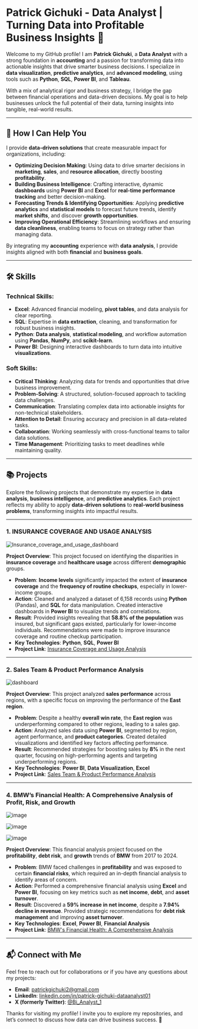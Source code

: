 # Patrick Gichuki - Data Analyst | Turning Data into Profitable Business Insights 👋

Welcome to my GitHub profile! I am **Patrick Gichuki**, a **Data Analyst** with a strong foundation in **accounting** and a passion for transforming data into actionable insights that drive smarter business decisions. I specialize in **data visualization**, **predictive analytics**, and **advanced modeling**, using tools such as **Python**, **SQL**, **Power BI**, and **Tableau**.

With a mix of analytical rigor and business strategy, I bridge the gap between financial operations and data-driven decisions. My goal is to help businesses unlock the full potential of their data, turning insights into tangible, real-world results.

---

## 💼 How I Can Help You

I provide **data-driven solutions** that create measurable impact for organizations, including:

- **Optimizing Decision Making**: Using data to drive smarter decisions in **marketing**, **sales**, and **resource allocation**, directly boosting **profitability**.
- **Building Business Intelligence**: Crafting interactive, dynamic **dashboards** using **Power BI** and **Excel** for **real-time performance tracking** and better decision-making.
- **Forecasting Trends & Identifying Opportunities**: Applying **predictive analytics** and **statistical models** to forecast future trends, identify **market shifts**, and discover **growth opportunities**.
- **Improving Operational Efficiency**: Streamlining workflows and ensuring **data cleanliness**, enabling teams to focus on strategy rather than managing data.

By integrating my **accounting** experience with **data analysis**, I provide insights aligned with both **financial** and **business goals**.

---

## 🛠️ Skills

### Technical Skills:
- **Excel**: Advanced financial modeling, **pivot tables**, and data analysis for clear reporting.
- **SQL**: Expertise in **data extraction**, cleaning, and transformation for robust business insights.
- **Python**: **Data analysis**, **statistical modeling**, and workflow automation using **Pandas**, **NumPy**, and **scikit-learn**.
- **Power BI**: Designing interactive dashboards to turn data into intuitive **visualizations**.

### Soft Skills:
- **Critical Thinking**: Analyzing data for trends and opportunities that drive business improvement.
- **Problem-Solving**: A structured, solution-focused approach to tackling data challenges.
- **Communication**: Translating complex data into actionable insights for non-technical stakeholders.
- **Attention to Detail**: Ensuring accuracy and precision in all data-related tasks.
- **Collaboration**: Working seamlessly with cross-functional teams to tailor data solutions.
- **Time Management**: Prioritizing tasks to meet deadlines while maintaining quality.

---

## 📚 Projects

Explore the following projects that demonstrate my expertise in **data analysis**, **business intelligence**, and **predictive analytics**. Each project reflects my ability to apply **data-driven solutions** to **real-world business problems**, transforming insights into impactful results.

---

### **1. INSURANCE COVERAGE AND USAGE ANALYSIS**

  ![Insurance_coverage_and_usage_dashboard](https://github.com/user-attachments/assets/c20e84d2-5e7a-4158-9ac7-62878c9a0660)
  

**Project Overview**: This project focused on identifying the disparities in **insurance coverage** and **healthcare usage** across different **demographic** groups. 

- **Problem**: **Income levels** significantly impacted the extent of **insurance coverage** and the **frequency of routine checkups**, especially in lower-income groups.
- **Action**: Cleaned and analyzed a dataset of 6,158 records using **Python** (Pandas), and **SQL** for data manipulation. Created interactive dashboards in **Power BI** to visualize trends and correlations.
- **Result**: Provided insights revealing that **58.8% of the population** was insured, but significant gaps existed, particularly for lower-income individuals. Recommendations were made to improve insurance coverage and routine checkup participation.
- **Key Technologies**: **Python**, **SQL**, **Power BI**
- **Project Link**: [Insurance Coverage and Usage Analysis](https://github.com/BIAnalyst-Patrick/Insurance-Coverage-and-Usage-Report)


---

### **2. Sales Team & Product Performance Analysis**

  ![dashboard](https://github.com/user-attachments/assets/f7ca4540-666c-4767-8656-5c1d55041c85)


**Project Overview**: This project analyzed **sales performance** across regions, with a specific focus on improving the performance of the **East region**.

- **Problem**: Despite a healthy **overall win rate**, the **East region** was underperforming compared to other regions, leading to a sales gap.
- **Action**: Analyzed sales data using **Power BI**, segmented by region, agent performance, and **product categories**. Created detailed visualizations and identified key factors affecting performance.
- **Result**: Recommended strategies for boosting sales by **8%** in the next quarter, focusing on high-performing agents and targeting underperforming regions.
- **Key Technologies**: **Power BI**, **Data Visualization**, **Excel**
- **Project Link**: [Sales Team & Product Performance Analysis](https://github.com/BIAnalyst-Patrick/SALES-TEAM-PRODUCT-PERFORMANCE-ANALYSIS)

---

### **4. BMW’s Financial Health: A Comprehensive Analysis of Profit, Risk, and Growth**

  ![image](https://github.com/user-attachments/assets/a40ff4e8-d558-4e50-897c-fe7124a887bc)

  ![image](https://github.com/user-attachments/assets/9e7f9d9c-cf7f-49ff-97e3-0d13f9a8b5ad)

  ![image](https://github.com/user-attachments/assets/97568cd9-926d-48fa-b7b8-844af0b9beae)


    
**Project Overview**: This financial analysis project focused on the **profitability**, **debt risk**, and **growth** trends of **BMW** from 2017 to 2024.

- **Problem**: BMW faced challenges in **profitability** and was exposed to certain **financial risks**, which required an in-depth financial analysis to identify areas of concern.
- **Action**: Performed a comprehensive financial analysis using **Excel** and **Power BI**, focusing on key metrics such as **net income**, **debt**, and **asset turnover**.
- **Result**: Discovered a **59% increase in net income**, despite a **7.94% decline in revenue**. Provided strategic recommendations for **debt risk management** and improving **asset turnover**.
- **Key Technologies**: **Excel**, **Power BI**, **Financial Analysis**
- **Project Link**: [BMW's Financial Health: A Comprehensive Analysis](https://github.com/BIAnalyst-Patrick/BMW-s-Financial-Health)

---

## 📬 Connect with Me

Feel free to reach out for collaborations or if you have any questions about my projects:

- **Email**: [patrickgichuki2@gmail.com](mailto:patrickgichuki2@gmail.com)
- **LinkedIn**: [linkedin.com/in/patrick-gichuki-dataanalyst01](https://linkedin.com/in/patrick-gichuki-dataanalyst01)
- **X (formerly Twitter)**: [@Bi_Analyst_1](https://x.com/Bi_Analyst_1)

Thanks for visiting my profile! I invite you to explore my repositories, and let’s connect to discuss how data can drive business success. 🚀
